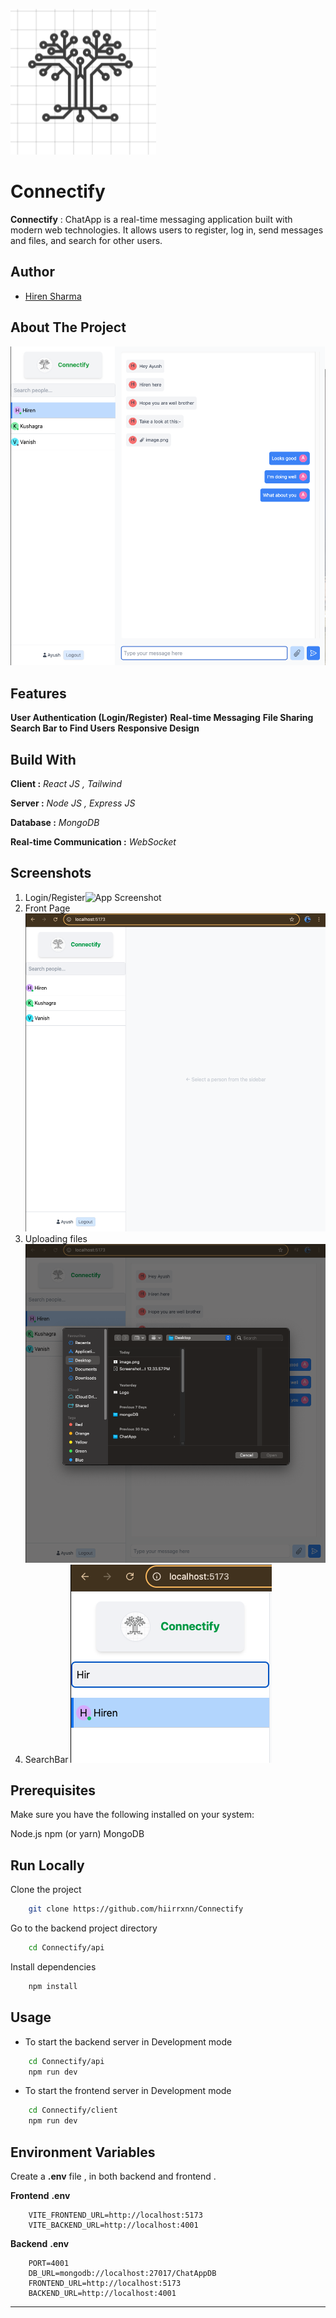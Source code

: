 ![Cover](https://github.com/hiirrxnn/Connectify/blob/main/client/src/assets/Logo.png)

# Connectify

**Connectify** : ChatApp is a real-time messaging application built with modern web technologies. It allows users to register, log in, send messages and files, and search for other users.


## Author
- [Hiren Sharma](https://www.github.com/hiirrxnn)

## About The Project

![HomePage](https://github.com/hiirrxnn/Connectify/blob/main/client/public/Main.png)

## Features

**User Authentication (Login/Register)**
**Real-time Messaging**
**File Sharing**
**Search Bar to Find Users**
**Responsive Design**

## Build With

**Client :** _React JS , Tailwind_

**Server :** _Node JS , Express JS_ 

**Database :** _MongoDB_

**Real-time Communication :** _WebSocket_

## Screenshots

1. Login/Register![App Screenshot](https://github.com/hiirrxnn/Connectify/blob/main/client/public/Login/Register.png)
2. Front Page
   ![App Screenshot](https://github.com/hiirrxnn/Connectify/blob/main/client/public/FrontPage.png)
3. Uploading files
   ![App Screenshot](https://github.com/hiirrxnn/Connectify/blob/main/client/public/FileBrowser.png)
4. SearchBar
   ![App Screenshot](https://github.com/hiirrxnn/Connectify/blob/main/client/public/SearchBar.png)

## Prerequisites

Make sure you have the following installed on your system:

Node.js
npm (or yarn)
MongoDB

## Run Locally

Clone the project

```bash
	git clone https://github.com/hiirrxnn/Connectify
```

Go to the backend project directory

```bash
	cd Connectify/api
```

Install dependencies

```bash
	npm install
```

## Usage

- To start the backend server in Development mode

```bash
	cd Connectify/api
	npm run dev
```

- To start the frontend server in Development mode

```bash
	cd Connectify/client
	npm run dev
```

## Environment Variables

Create a **.env** file , in both backend and frontend .

**Frontend** **.env**

        VITE_FRONTEND_URL=http://localhost:5173
        VITE_BACKEND_URL=http://localhost:4001

**Backend** **.env**

        PORT=4001
        DB_URL=mongodb://localhost:27017/ChatAppDB
        FRONTEND_URL=http://localhost:5173
        BACKEND_URL=http://localhost:4001


---
